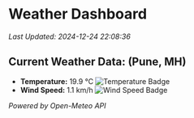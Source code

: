 
# Weather Dashboard

_Last Updated: 2024-12-24 22:08:36_

## Current Weather Data: (Pune, MH)
- **Temperature:** 19.9 °C ![Temperature Badge](https://img.shields.io/badge/Temperature-Low%20Temp-blue)
- **Wind Speed:** 1.1 km/h ![Wind Speed Badge](https://img.shields.io/badge/Wind%20Speed-Low%20Wind-blue)

*Powered by Open-Meteo API*
